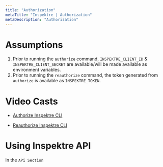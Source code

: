 ```yaml
---
title: "Authorization"
metaTitle: "Inspektre | Authorization"
metaDescription: "Authorization"
---
```


# Assumptions
1. Prior to running the `authorize` command, `INSPEKTRE_CLIENT_ID` & `INSPEKTRE_CLIENT_SECRET` are available/will be made available as environment variables.
2. Prior to running the `reauthorize` command, the token generated from `authorize` is available as `INSPEKTRE_TOKEN`.


# Video Casts
- [Authorize Inspektre CLI](https://asciinema.org/a/377658)

- [Reauthorize Inspektre CLI](https://asciinema.org/a/377708)


# Using Inspektre API

In the `APi Section`